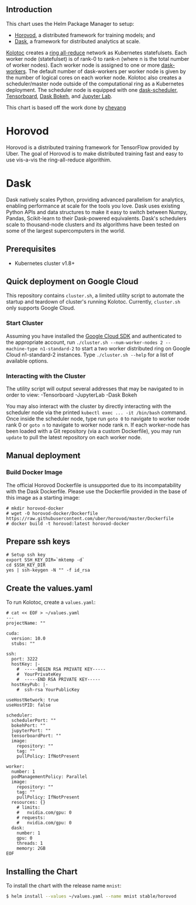 ## Introduction

This chart uses the Helm Package Manager to setup:
- [Horovod](https://eng.uber.com/horovod/), a distributed framework for training models; and
- [Dask](https://dask.org/), a framework for distributed analytics at scale.

[Kolotoc](https://cs.wikipedia.org/wiki/Koloto%C4%8D) creates a [ring all-reduce](https://www.cs.fsu.edu/~xyuan/paper/09jpdc.pdf) network as Kubernetes statefulsets. Each worker node (statefulset) is of rank-0 to rank-n (where n is the total number of worker nodes). Each worker node is assigned to one or more [dask-workers](https://distributed.dask.org/en/latest/worker.html). The default number of dask-workers per worker node is given by the number of logical cores on each worker node. Kolotoc also creates a scheduler/master node outside of the computational ring as a Kubernetes deployment. The scheduler node is equipped with one [dask-scheduler](https://docs.dask.org/en/latest/scheduler-overview.html), [Tensorboard](https://www.tensorflow.org/guide/summaries_and_tensorboard), [Dask Bokeh](https://distributed.dask.org/en/latest/web.html), and [Jupyter Lab](https://jupyterlab.readthedocs.io/en/stable/).

This chart is based off the work done by [cheyang](https://github.com/helm/charts/tree/master/stable/horovod)

# Horovod

  Horovod is a distributed training framework for TensorFlow provided by Uber. The goal of Horovod is to make distributed training fast and easy to use vis-a-vis the ring-all-reduce algorithim.

# Dask 

  Dask natively scales Python, providing advanced parallelism for analytics, enabling performance at scale for the tools you love. Dask uses existing Python APIs and data structures to make it easy to switch between Numpy, Pandas, Scikit-learn to their Dask-powered equivalents. Dask's schedulers scale to thousand-node clusters and its algorithms have been tested on some of the largest supercomputers in the world.

## Prerequisites

- Kubernetes cluster v1.8+

## Quick deployment on Google Cloud 

  This repository contains `cluster.sh`, a limited utility script to automate the startup and teardown of cluster's running Kolotoc. Currently, `cluster.sh` only supports Google Cloud. 

### Start Cluster

  Assuming you have installed the [Google Cloud SDK](https://cloud.google.com/sdk/) and authenticated to the appropriate account, run `./cluster.sh --num-worker-nodes 2 --machine-type n1-standard-2` to start a two worker distributed ring on Google Cloud n1-standard-2 instances. Type `./cluster.sh --help` for a list of available options.

### Interacting with the Cluster
  
  The utility script will output several addresses that may be navigated to in order to view:
    -Tensorboard
    -JupyterLab
    -Dask Bokeh 

  You may also interact with the cluster by directly interacting with the scheduler node via the printed ```kubectl exec ... -it /bin/bash``` command. Once inside the scheduler node, type run `goto 0` to navigate to worker node rank 0 or `goto n` to navigate to worker node rank n. If each worker-node has been loaded with a Git repository (via a custom Dockerfile), you may run `update` to pull the latest repository on each worker node. 

## Manual deployment
### Build Docker Image

The official Horovod Dockerfile is unsupported due to its incompatability with the Dask Dockerfile. Please use the Dockerfile provided in the base of this image as a starting image:

```
# mkdir horovod-docker
# wget -O horovod-docker/Dockerfile https://raw.githubusercontent.com/uber/horovod/master/Dockerfile
# docker build -t horovod:latest horovod-docker
```

## Prepare ssh keys

```
# Setup ssh key
export SSH_KEY_DIR=`mktemp -d`
cd $SSH_KEY_DIR
yes | ssh-keygen -N "" -f id_rsa
```

## Create the values.yaml

To run Kolotoc, create a `values.yaml`:

```
# cat << EOF > ~/values.yaml
---
projectName: ""

cuda: 
  version: 10.0
  stubs: ""

ssh:
  port: 3222
  hostKey: |-
    #  -----BEGIN RSA PRIVATE KEY-----
    #  YourPrivateKey
    #  -----END RSA PRIVATE KEY-----
  hostKeyPub: |-
    #  ssh-rsa YourPublicKey

useHostNetwork: true
useHostPID: false

scheduler:
  schedulerPort: ""
  bokehPort: ""
  jupyterPort: ""
  tensorboardPort: ""
  image:
    repository: ""
    tag: ""
    pullPolicy: IfNotPresent

worker:
  number: 1
  podManagementPolicy: Parallel
  image:
    repository: ""
    tag: ""
    pullPolicy: IfNotPresent
  resources: {}
    # limits:
    #   nvidia.com/gpu: 0
    # requests:
    #   nvidia.com/gpu: 0
  dask:
    number: 1
    gpu: 0
    threads: 1
    memory: 2GB
EOF
```

## Installing the Chart

To install the chart with the release name `mnist`:

```bash
$ helm install --values ~/values.yaml --name mnist stable/horovod
```
